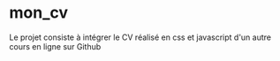 # mon_cv

Le projet consiste à intégrer le CV réalisé en css et javascript d'un autre cours en ligne sur Github
